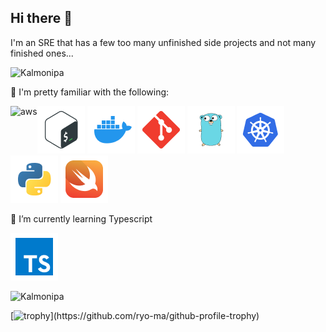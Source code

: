## Hi there 👋

I'm an SRE that has a few too many unfinished side projects and not many finished ones...

<p><img src="https://github-readme-stats.vercel.app/api/top-langs?username=Kalmonipa&show_icons=true&locale=en&layout=compact" alt="Kalmonipa" /> </p>

🧠 I'm pretty familiar with the following:
<p> <img align="left" src="icons/aws-icon.svg" alt="aws" /> <img src="https://github.com/z-alsamarai/README_icons/blob/main/language_and_tools/square/bash/bash-colored.png" alt="bash" /> <img src="https://github.com/z-alsamarai/README_icons/blob/main/language_and_tools/square/docker/docker.png" alt="docker" /> <img src="https://github.com/z-alsamarai/README_icons/blob/main/language_and_tools/square/git-scm/git-scm.png" alt="git" /> <img src="https://github.com/z-alsamarai/README_icons/blob/main/language_and_tools/square/go/go.png" alt="go" /> <img src="https://github.com/z-alsamarai/README_icons/blob/main/language_and_tools/square/kubernetes/kubernetes.png" alt="kubernetes" /> <img src="https://github.com/z-alsamarai/README_icons/blob/main/language_and_tools/square/python/python.png" alt="python" /> <img src="https://github.com/z-alsamarai/README_icons/blob/main/language_and_tools/square/swift/swift.png" alt="swift" /> </p>

🌱 I’m currently learning Typescript <p align="left"> <img src="https://github.com/z-alsamarai/README_icons/blob/main/language_and_tools/square/typescript/typescript.png" alt="typescript" /> </p>

<p align="left"> <img src="https://komarev.com/ghpvc/?username=Kalmonipa&label=Profile%20views&color=0e75b6&style=flat" alt="Kalmonipa" /> </p>

[![trophy](https://github-profile-trophy.vercel.app/?username=Kalmonipa&no-frame=true&margin-w=10&rank=-?)](https://github.com/ryo-ma/github-profile-trophy)
